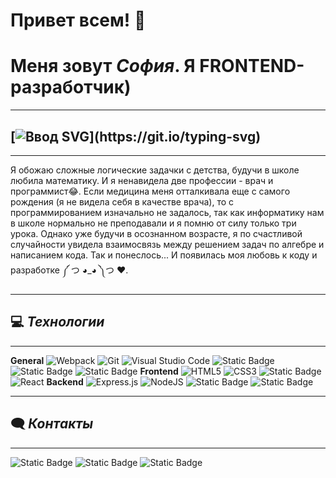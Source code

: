 # __Привет всем!__ 👋
# __Меня зовут *София*. Я FRONTEND-разработчик)__
___
## [![Ввод SVG](https://readme-typing-svg.demolab.com/?lines=Что+я+из+себя+представляю+?)](https://git.io/typing-svg)
___
Я обожаю сложные логические задачки с детства, будучи в школе любила математику.  И я ненавидела две профессии - врач и программист😂. Если медицина меня отталкивала еще с самого рождения (я не видела себя в качестве врача), то с программированием изначально не задалось, так как информатику нам в школе нормально не преподавали и я помню от силу только три урока. Однако уже будучи в осознанном возрасте, я по счастливой случайности увидела взаимосвязь между решением задач по алгебре и написанием кода. Так и понеслось... И появилась моя любовь к коду и разработке ༼ つ ◕_◕ ༽つ ❤️.
___
## :computer: ___Технологии___
___
__General__
![Webpack](https://img.shields.io/badge/webpack-%238DD6F9.svg?style=for-the-badge&logo=webpack&logoColor=black)
![Git](https://img.shields.io/badge/git-%23F05033.svg?style=for-the-badge&logo=git&logoColor=white)
![Visual Studio Code](https://img.shields.io/badge/Visual%20Studio%20Code-0078d7.svg?style=for-the-badge&logo=visual-studio-code&logoColor=white)
![Static Badge](https://img.shields.io/badge/Postman-darkorange?style=for-the-badge&logo=postman)
![Static Badge](https://img.shields.io/badge/Figma-blue?style=for-the-badge&logo=figma)
![Static Badge](https://img.shields.io/badge/Babel-yellow?style=for-the-badge&logo=babel)
__Frontend__
![HTML5](https://img.shields.io/badge/html5-%23E34F26.svg?style=for-the-badge&logo=html5&logoColor=white)
![CSS3](https://img.shields.io/badge/css3-%231572B6.svg?style=for-the-badge&logo=css3&logoColor=white)
![Static Badge](https://img.shields.io/badge/JavaScript-orange?style=for-the-badge&logo=javascript&logoColor=white&labelColor=orange&color=orange)
![React](https://img.shields.io/badge/react-%2320232a.svg?style=for-the-badge&logo=react&logoColor=%2361DAFB)
__Backend__
![Express.js](https://img.shields.io/badge/express.js-%23404d59.svg?style=for-the-badge&logo=express&logoColor=%2361DAFB)
![NodeJS](https://img.shields.io/badge/node.js-6DA55F?style=for-the-badge&logo=node.js&logoColor=white)
![Static Badge](https://img.shields.io/badge/MongoDB-green?style=for-the-badge&logo=mongodb)
![Static Badge](https://img.shields.io/badge/NGINX-darkgreen?style=for-the-badge&logo=nginx)
___
## 🗨️ ___Контакты___
___
![Static Badge](https://img.shields.io/badge/Telegram-blue?style=for-the-badge&logo=telegram&link=https%3A%2F%2Ft.me%2Fsofia_frikina)
![Static Badge](https://img.shields.io/badge/VK-darkblue?style=for-the-badge&logo=vk&link=https%3A%2F%2Fvk.com%2Fsfrikadelka)
![Static Badge](https://img.shields.io/badge/Codepen-black?style=for-the-badge&logo=codepen&link=https%3A%2F%2Fcodepen.io%2Fsofia_frikina)
